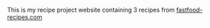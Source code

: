 This is my recipe project website containing 3 recipes from [fastfood-recipes.com](https://fastfood-recipes.com/)